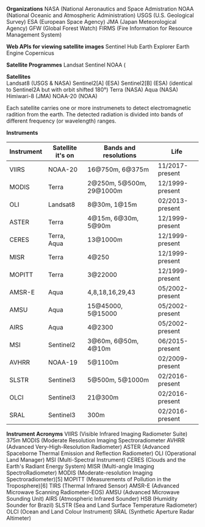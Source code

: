 **Organizations**
NASA (National Aeronautics and Space Admistration
NOAA (National Oceanic and Atmospheric Administration)
USGS (U.S. Geological Survey)
ESA (European Space Agency)
JMA (Japan Meteorological Agency)
GFW (Global Forest Watch)
FIRMS (Fire Information for Resource Management System)

**Web APIs for viewing satellite images**
Sentinel Hub
Earth Explorer
Earth Engine
Copernicus

**Satellite Programmes**
Landsat
Sentinel
NOAA (

**Satellites**  
Landsat8 (USGS & NASA)
Sentinel2[A] (ESA)
Sentinel2[B] (ESA) (identical to Sentinel2A but with orbit shifted 180°)
Terra (NASA)
Aqua (NASA)
Himiwari-8 (JMA)
NOAA-20 (NOAA)

Each satellite carries one or more instrumenets to detect electromagnetic
radition from the earth. The detected radiation is divided into bands of
different frequency (or wavelength) ranges. 


**Instruments**

| Instrument    | Satellite it's on | Bands and resolutions     | Life              |
| ----------    | ----------------- | ---------------------     | ----              |
| VIIRS         | NOAA-20           | 16@750m, 6@375m           | 11/2017-present   |
| MODIS         | Terra             | 2@250m, 5@500m, 29@1000m  | 12/1999-present   |
| OLI           | Landsat8          | 8@30m, 1@15m              | 02/2013-present   |
| ASTER	        | Terra	            | 4@15m, 6@30m, 5@90m	    | 12/1999-present   |
| CERES	        | Terra, Aqua	    | 13@1000m	                | 12/1999-present   |
| MISR	        | Terra	            | 4@250	                    | 12/1999-present   |
| MOPITT	    | Terra	            | 3@22000	                | 12/1999-present   |
| AMSR-E	    | Aqua	            | 4,8,18,16,29,43	        | 05/2002-present   |
| AMSU	        | Aqua	            | 15@45000, 5@15000	        | 05/2002-present   |
| AIRS	        | Aqua	            | 4@2300                    | 05/2002-present   |
| MSI           | Sentinel2         | 3@60m, 6@50m, 4@10m       | 06/2015-present   |
| AVHRR         | NOAA-19           | 5@1100m                   | 02/2009-present   |
| SLSTR	        | Sentinel3	        | 5@500m, 5@1000m	        | 02/2016-present   |
| OLCI	        | Sentinel3	        | 21@300m	                | 02/2016-present   |
| SRAL	        | Sentinel3	        | 300m	                    | 02/2016-present   |


**Instrument Acronyms**
VIIRS (Visible Infrared Imaging Radiometer Suite) 375m
MODIS (Moderate Resolution Imaging Spectroradiometer
AVHRR (Advanced Very-High-Resolution Radiometer)
ASTER (Advanced Spaceborne Thermal Emission and Reflection Radiometer)
OLI (Operational Land Manager)
MSI (Multi-Spectral Instrument)
CERES (Clouds and the Earth's Radiant Energy System)
MISR (Multi-angle Imaging SpectroRadiometer)
MODIS (Moderate-resolution Imaging Spectroradiometer)[5]
MOPITT (Measurements of Pollution in the Troposphere)[6]
TIRS (Thermal Infrared Sensor)
AMSR-E (Advanced Microwave Scanning Radiometer-EOS)
AMSU (Advanced Microwave Sounding Unit)
AIRS (Atmospheric Infrared Sounder)
HSB (Humidity Sounder for Brazil)
SLSTR (Sea and Land Surface Temperature Radiometer)
OLCI (Ocean and Land Colour Instrument)
SRAL (Synthetic Aperture Radar Altimeter)

